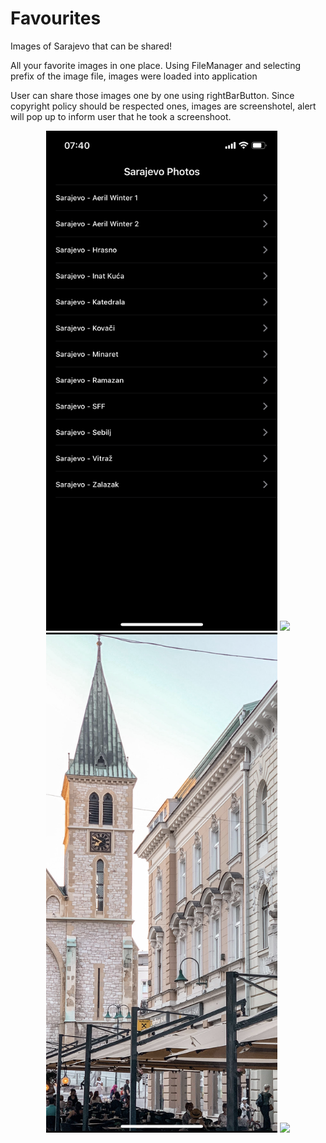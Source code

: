 # Favourites
  <p align="left">
Images of Sarajevo that can be shared!
  </p>
  
  <p align="left">
All your favorite images in one place. Using FileManager and selecting prefix of the image file, images were loaded into application
  </p>

  <p align="left">
User can share those images one by one using rightBarButton. Since copyright policy should be respected ones, images are screenshotel, alert will pop up to inform user that he took a screenshoot.</p>

<div align="center">
<img src="images/view1.PNG" height="800">
<img src="images/view2.PNG" height="800">
  <img src="images/view3.PNG" height="800">
  <img src="images/view4.PNG" height="800">


</div>

